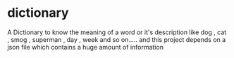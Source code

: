 # dictionary


A Dictionary to know the meaning of a word or it's description like dog , cat , smog , superman , day , week and so on.....
and this project depends on a json file which contains a huge amount of information

